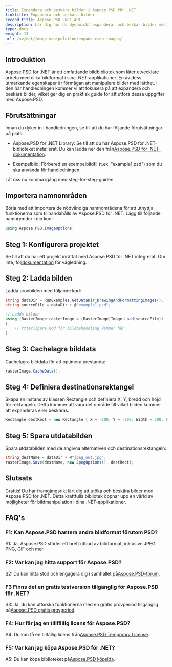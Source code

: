 ```yaml
---
title: Expandera och beskära bilder i Aspose.PSD för .NET
linktitle: Expandera och beskära bilder
second_title: Aspose.PSD .NET API
description: Lär dig hur du dynamiskt expanderar och beskär bilder med Aspose.PSD för .NET. Följ vår steg-för-steg-guide för sömlös bildmanipulation.
type: docs
weight: 13
url: /sv/net/image-manipulation/expand-crop-images/
---
```

## Introduktion

Aspose.PSD för .NET är ett omfattande bildbibliotek som låter utvecklare arbeta med olika bildformat i sina .NET-applikationer. En av dess utmärkande egenskaper är förmågan att manipulera bilder med lätthet. I den här handledningen kommer vi att fokusera på att expandera och beskära bilder, vilket ger dig en praktisk guide för att utföra dessa uppgifter med Aspose.PSD.

## Förutsättningar

Innan du dyker in i handledningen, se till att du har följande förutsättningar på plats:

-  Aspose.PSD for .NET Library: Se till att du har Aspose.PSD for .NET-biblioteket installerat. Du kan ladda ner den från[Aspose.PSD för .NET-dokumentation](https://reference.aspose.com/psd/net/).

- Exempelbild: Förbered en exempelbildfil (t.ex. "example1.psd") som du ska använda för handledningen.

Låt oss nu komma igång med steg-för-steg-guiden.

## Importera namnområden

Börja med att importera de nödvändiga namnområdena för att utnyttja funktionerna som tillhandahålls av Aspose.PSD för .NET. Lägg till följande namnrymder i din kod:

```csharp
using Aspose.PSD.ImageOptions;
```

## Steg 1: Konfigurera projektet

 Se till att du har ett projekt inrättat med Aspose.PSD för .NET integrerat. Om inte, följ[dokumentation](https://reference.aspose.com/psd/net/) för vägledning.

## Steg 2: Ladda bilden

Ladda provbilden med följande kod:

```csharp
string dataDir = RunExamples.GetDataDir_DrawingAndFormattingImages();
string sourceFile = dataDir + @"example1.psd";

// Ladda bilden
using (RasterImage rasterImage = (RasterImage)Image.Load(sourceFile))
{
    // Ytterligare kod för bildbehandling kommer här
}
```

## Steg 3: Cachelagra bilddata

Cachelagra bilddata för att optimera prestanda:

```csharp
rasterImage.CacheData();
```

## Steg 4: Definiera destinationsrektangel

Skapa en instans av klassen Rectangle och definiera X, Y, bredd och höjd för rektangeln. Detta kommer att vara det område till vilket bilden kommer att expanderas eller beskäras.

```csharp
Rectangle destRect = new Rectangle { X = -200, Y = -200, Width = 300, Height = 300 };
```

## Steg 5: Spara utdatabilden

Spara utdatabilden med de angivna alternativen och destinationsrektangeln:

```csharp
string destName = dataDir + @"jpeg_out.jpg";
rasterImage.Save(destName, new JpegOptions(), destRect);
```

## Slutsats

Grattis! Du har framgångsrikt lärt dig att utöka och beskära bilder med Aspose.PSD för .NET. Detta kraftfulla bibliotek öppnar upp en värld av möjligheter för bildmanipulation i dina .NET-applikationer.

## FAQ's

### F1: Kan Aspose.PSD hantera andra bildformat förutom PSD?

S1: Ja, Aspose.PSD stöder ett brett utbud av bildformat, inklusive JPEG, PNG, GIF och mer.

### F2: Var kan jag hitta support för Aspose.PSD?

 S2: Du kan hitta stöd och engagera dig i samhället på[Aspose.PSD-forum](https://forum.aspose.com/c/psd/34).

### F3 Finns det en gratis testversion tillgänglig för Aspose.PSD för .NET?

 S3: Ja, du kan utforska funktionerna med en gratis provperiod tillgänglig på[Aspose.PSD gratis provperiod](https://releases.aspose.com/).

### F4: Hur får jag en tillfällig licens för Aspose.PSD?

 A4: Du kan få en tillfällig licens från[Aspose.PSD Temporary License](https://purchase.aspose.com/temporary-license/).

### F5: Var kan jag köpa Aspose.PSD för .NET?

 A5: Du kan köpa biblioteket på[Aspose.PSD köpsida](https://purchase.aspose.com/buy).